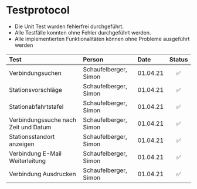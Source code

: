 # Testprotocol

* Die Unit Test wurden fehlerfrei durchgeführt.
* Alle Testfälle konnten ohne Fehler durchgeführt werden.
* Alle implementierten Funktionalitäten können ohne Probleme ausgeführt werden

| Test | Person | Date | Status |
| :--- | :--- | :--- | :---: |
| Verbindungsuchen | Schaufelberger, Simon | 01.04.21 | ✅ |
| Stationsvorschläge | Schaufelberger, Simon | 01.04.21 | ✅ |
| Stationabfahrtstafel | Schaufelberger, Simon | 01.04.21 | ✅ |
| Verbindungssuche nach Zeit und Datum | Schaufelberger, Simon | 01.04.21 | ✅ |
| Stationsstandort anzeigen | Schaufelberger, Simon | 01.04.21 | ✅ |
| Verbindung E-Mail Weiterleitung | Schaufelberger, Simon | 01.04.21 | ✅ |
| Verbindung Ausdrucken | Schaufelberger, Simon | 01.04.21 | ✅ |


